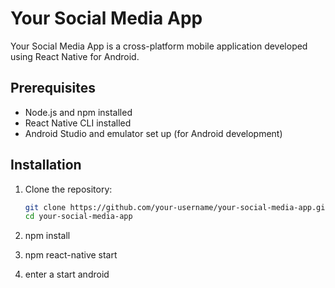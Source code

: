 # Your Social Media App

Your Social Media App is a cross-platform mobile application developed using React Native for Android.


## Prerequisites

- Node.js and npm installed
- React Native CLI installed
- Android Studio and emulator set up (for Android development)

## Installation

1. Clone the repository:

   ```bash
   git clone https://github.com/your-username/your-social-media-app.git
   cd your-social-media-app
2. npm install
3. npm react-native start
4. enter a start android
